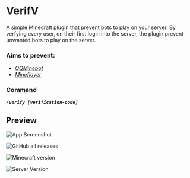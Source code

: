 
# VerifV

A simple Minecraft plugin that prevent bots to play on your server. By verfying every user, on their first login into the server, the plugin prevent unwanted bots to play on the server.

### **Aims to prevent:**
 + [*OQMinebot*](https://www.minecraftbot.com/)
 + [*Mineflayer*](https://github.com/PrismarineJS/mineflayer)

### **Command**

***`/verify [verification-code]`***


## Preview

![App Screenshot](https://media.giphy.com/media/v1.Y2lkPTc5MGI3NjExMTMxZGIxMTU0YTRkMTVkODIxNzdmYWMwNDllODgxYWEzYzczMGRjYyZlcD12MV9pbnRlcm5hbF9naWZzX2dpZklkJmN0PWc/kM8iXK6LMkuGKZN3tD/giphy.gif)

![GitHub all releases](https://img.shields.io/github/downloads/Dari-OS/VerifV/total)

![Minecraft version](https://img.shields.io/badge/Minecraft%20Version-1.19.4-green?style=flat-square&logo=appveyor)

![Server Version](https://img.shields.io/badge/Server%20Version-Spigot%2FPaperMC-red?style=flat-square&logo=appveyor)
